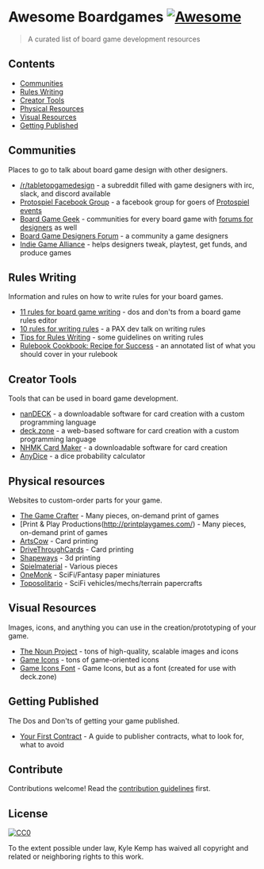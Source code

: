 # Awesome Boardgames [![Awesome](https://cdn.rawgit.com/sindresorhus/awesome/d7305f38d29fed78fa85652e3a63e154dd8e8829/media/badge.svg)](https://github.com/sindresorhus/awesome)

> A curated list of board game development resources


## Contents

- [Communities](#communities)
- [Rules Writing](#rules-writing)
- [Creator Tools](#creator-tools)
- [Physical Resources](#physical-resources)
- [Visual Resources](#visual-resources)
- [Getting Published](#getting-published)

## Communities

Places to go to talk about board game design with other designers.

- [/r/tabletopgamedesign](https://www.reddit.com/r/tabletopgamedesign/) - a subreddit filled with game designers with irc, slack, and discord available
- [Protospiel Facebook Group](https://www.facebook.com/groups/2261144717) - a facebook group for goers of [Protospiel events](http://protospiel.events)
- [Board Game Geek](https://boardgamegeek.com/) - communities for every board game with [forums for designers](http://boardgamegeek.com/forum/974616/boardgamegeek/board-game-design) as well
- [Board Game Designers Forum](http://www.bgdf.com/) - a community a game designers
- [Indie Game Alliance](http://www.indiegamealliance.com/) - helps designers tweak, playtest, get funds, and produce games

## Rules Writing

Information and rules on how to write rules for your board games.

- [11 rules for board game writing](http://ryanmacklin.com/2015/02/11-rules-board-game-writing/) - dos and don'ts from a board game rules editor
- [10 rules for writing rules](https://www.youtube.com/watch?v=SshUdUEtIw8) - a PAX dev talk on writing rules
- [Tips for Rules Writing](http://sedjtroll.blogspot.com/2015/03/tips-for-rules-writing.html) - some guidelines on writing rules
- [Rulebook Cookbook: Recipe for Success](http://www.theindiegamereport.com/rulebook-cookbook-recipe-for-success/) - an annotated list of what you should cover in your rulebook

## Creator Tools

Tools that can be used in board game development.

- [nanDECK](http://www.nand.it/nandeck/) - a downloadable software for card creation with a custom programming language 
- [deck.zone](https://deck.zone) - a web-based software for card creation with a custom programming language
- [NHMK Card Maker](https://www.nhmk.com/tools.php) - a downloadable software for card creation
- [AnyDice](http://anydice.com/) - a dice probability calculator

## Physical resources

Websites to custom-order parts for your game.

- [The Game Crafter](https://www.thegamecrafter.com/) - Many pieces, on-demand print of games
- [Print & Play Productions(http://printplaygames.com/) - Many pieces, on-demand print of games
- [ArtsCow](http://www.artscow.com/) - Card printing
- [DriveThroughCards](http://www.drivethrucards.com/join.php) - Card printing
- [Shapeways](http://www.shapeways.com/marketplace/games/board-games/) - 3d printing
- [Spielmaterial](https://www.spielematerial.de/en/?___from_store=de) - Various pieces
- [OneMonk](http://onemonk.com/) - SciFi/Fantasy paper miniatures
- [Toposolitario](http://www.toposolitario.com/workshop/index.html) - SciFi vehicles/mechs/terrain papercrafts

## Visual Resources

Images, icons, and anything you can use in the creation/prototyping of your game.

- [The Noun Project](https://thenounproject.com/) - tons of high-quality, scalable images and icons
- [Game Icons](http://game-icons.net/) - tons of game-oriented icons
- [Game Icons Font](http://seiyria.com/gameicons-font/) - Game Icons, but as a font (created for use with deck.zone)

## Getting Published

The Dos and Don'ts of getting your game published.

- [Your First Contract](http://www.jamesmathe.com/alien-first-contract/) - A guide to publisher contracts, what to look for, what to avoid

## Contribute

Contributions welcome! Read the [contribution guidelines](contributing.md) first.


## License

[![CC0](http://mirrors.creativecommons.org/presskit/buttons/88x31/svg/cc-zero.svg)](http://creativecommons.org/publicdomain/zero/1.0)

To the extent possible under law, Kyle Kemp has waived all copyright and
related or neighboring rights to this work.
